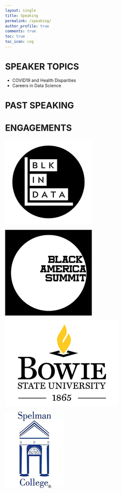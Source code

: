 ```yaml
---
layout: single
title: Speaking
permalink: /speaking/
author_profile: true
comments: true
toc: true
toc_icon: cog
---  
```


# SPEAKER TOPICS
- COVID19 and Health Disparities
- Careers in Data Science

# PAST SPEAKING
# ENGAGEMENTS

![image tooltip here](/images/blkindata.webp)

![image tooltip here](/images/BASlogo.webp)

![image tooltip here](/images/dsfsdf.webp)

![image tooltip here](/images/806f4e_ac20009c72764359a8adaeadeb37917c_mv2.webp)